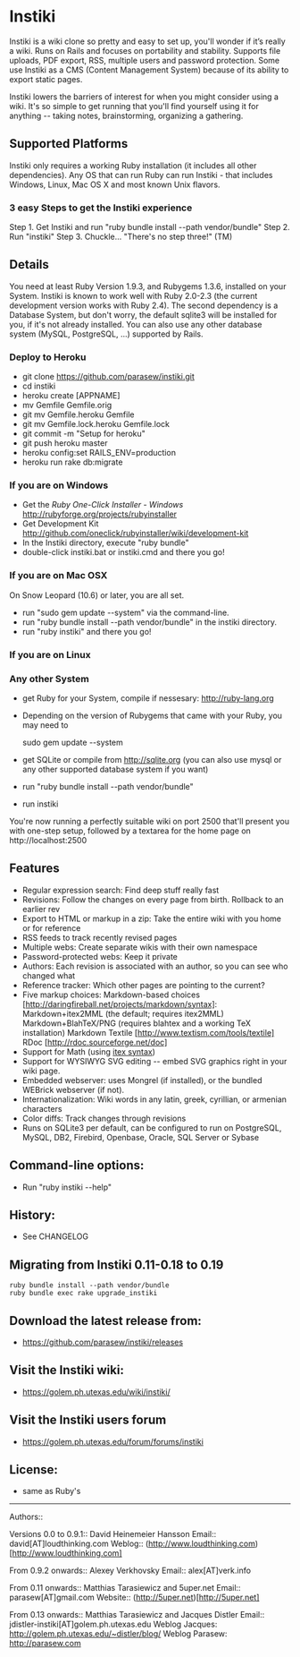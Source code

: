 # Instiki

Instiki is a wiki clone so pretty and easy to set up, you'll wonder if it’s really a wiki. Runs on Rails and focuses on portability and stability. Supports file uploads, PDF export, RSS, multiple users and password protection. Some use Instiki as a CMS (Content Management System) because of its ability to export static pages.

Instiki lowers the barriers of interest for when you might consider using a wiki. It's so simple to get running that you'll find yourself using it for anything -- taking notes, brainstorming, organizing a gathering.

## Supported Platforms

Instiki only requires a working Ruby installation (it includes all other dependencies). Any OS that can run Ruby can run Instiki - that includes Windows, Linux, Mac OS X and most known Unix flavors.

### 3 easy Steps to get the Instiki experience

  Step 1. Get Instiki and run "ruby bundle install --path vendor/bundle"
  Step 2. Run "instiki"
  Step 3. Chuckle... "There's no step three!" (TM)
 

## Details

You need at least Ruby Version 1.9.3, and Rubygems 1.3.6, installed on your System. Instiki is known to work well with Ruby 2.0-2.3 (the current development version works with Ruby 2.4). The second dependency is a Database System, but don't worry, the default sqlite3 will be installed for you, if it's not already installed. You can also use any other database system (MySQL, PostgreSQL, ...) supported by Rails.

### Deploy to Heroku

- git clone https://github.com/parasew/instiki.git
- cd instiki
- heroku create [APPNAME] 
- mv Gemfile Gemfile.orig
- git mv Gemfile.heroku Gemfile
- git mv Gemfile.lock.heroku Gemfile.lock
- git commit -m "Setup for heroku"
- git push heroku master
- heroku config:set RAILS_ENV=production
- heroku run rake db:migrate

### If you are on Windows

- Get the *Ruby One-Click Installer - Windows* http://rubyforge.org/projects/rubyinstaller
- Get Development Kit http://github.com/oneclick/rubyinstaller/wiki/development-kit
- In the Instiki directory, execute "ruby bundle"
- double-click instiki.bat or instiki.cmd and there you go!

### If you are on Mac OSX

On Snow Leopard (10.6) or later, you are all set.

- run "sudo gem update --system" via the command-line.
- run "ruby bundle install --path vendor/bundle" in the instiki directory.
- run "ruby instiki" and there you go!


### If you are on Linux


### Any other System

- get Ruby for your System, compile if nessesary: http://ruby-lang.org
- Depending on the version of Rubygems that came with your Ruby, you may need to

    sudo gem update --system
    
- get SQLite or compile from http://sqlite.org (you can also use mysql or any other supported database system if you want)
- run "ruby bundle install --path vendor/bundle"
- run instiki

You're now running a perfectly suitable wiki on port 2500 that'll present you with one-step setup, followed by a textarea for the home page on http://localhost:2500


## Features

* Regular expression search: Find deep stuff really fast
* Revisions: Follow the changes on every page from birth. Rollback to an earlier rev
* Export to HTML or markup in a zip: Take the entire wiki with you home or for reference
* RSS feeds to track recently revised pages
* Multiple webs: Create separate wikis with their own namespace
* Password-protected webs: Keep it private
* Authors: Each revision is associated with an author, so you can see who changed what
* Reference tracker: Which other pages are pointing to the current?
* Five markup choices:
   Markdown-based choices [http://daringfireball.net/projects/markdown/syntax]:
     Markdown+itex2MML (the default; requires itex2MML) 
     Markdown+BlahTeX/PNG (requires blahtex and a working TeX installation)
     Markdown
   Textile [http://www.textism.com/tools/textile]
   RDoc [http://rdoc.sourceforge.net/doc]
* Support for Math (using [itex syntax](https://golem.ph.utexas.edu/~distler/blog/itex2MMLcommands.html)) 
* Support for WYSIWYG SVG editing -- embed SVG graphics right in your wiki page.
* Embedded webserver: uses Mongrel (if installed), or the bundled WEBrick webserver (if not).
* Internationalization: Wiki words in any latin, greek, cyrillian, or armenian characters
* Color diffs: Track changes through revisions
* Runs on SQLite3 per default, can be configured to run on PostgreSQL, MySQL, DB2, Firebird, Openbase, Oracle, SQL Server or Sybase


## Command-line options:

* Run "ruby instiki --help"


## History:

 * See CHANGELOG

## Migrating from Instiki 0.11-0.18 to 0.19

~~~~~
ruby bundle install --path vendor/bundle
ruby bundle exec rake upgrade_instiki
~~~~~

## Download the latest release from:

* https://github.com/parasew/instiki/releases


## Visit the Instiki wiki:

* https://golem.ph.utexas.edu/wiki/instiki/

## Visit the Instiki users forum

* https://golem.ph.utexas.edu/forum/forums/instiki

## License:

* same as Ruby's


---

Authors::

Versions 0.0 to 0.9.1:: David Heinemeier Hansson
Email::  david[AT]loudthinking.com
Weblog:: (http://www.loudthinking.com)[http://www.loudthinking.com]

From 0.9.2 onwards:: Alexey Verkhovsky
Email:: alex[AT]verk.info

From 0.11 onwards:: Matthias Tarasiewicz and 5uper.net
Email:: parasew[AT]gmail.com
Website:: (http://5uper.net)[http://5uper.net]

From 0.13 onwards:: Matthias Tarasiewicz and Jacques Distler
Email:: jdistler-instiki[AT]golem.ph.utexas.edu
Weblog Jacques: http://golem.ph.utexas.edu/~distler/blog/
Weblog Parasew: http://parasew.com
